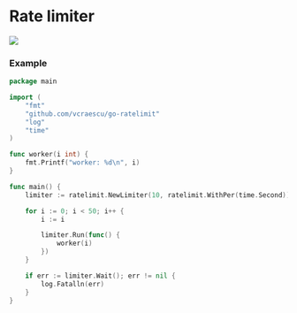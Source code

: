 # Rate limiter
![](https://github.com/vcraescu/go-ratelimit/actions/workflows/go.yml/badge.svg)


### Example

```go
package main

import (
	"fmt"
	"github.com/vcraescu/go-ratelimit"
	"log"
	"time"
)

func worker(i int) {
	fmt.Printf("worker: %d\n", i)
}

func main() {
	limiter := ratelimit.NewLimiter(10, ratelimit.WithPer(time.Second))

	for i := 0; i < 50; i++ {
		i := i

		limiter.Run(func() {
			worker(i)
		})
	}

	if err := limiter.Wait(); err != nil {
		log.Fatalln(err)
	}
}
```